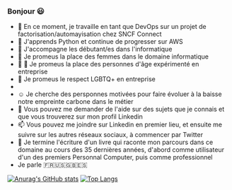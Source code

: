 ### Bonjour :smiley:

- 🔭 En ce moment, je travaille en tant que DevOps sur un projet de factorisation/automayisation chez SNCF Connect
- 🌱 J'apprends Python et continue de progresser sur AWS
- 👯 J'accompagne les débutant/es dans l'informatique
- :woman: Je promeus la place des femmes dans le domaine informatique
- :older_woman: :older_man: Je promeus la place des personnes d'âge expérimenté en entreprise
- :rainbow: Je promeus le respect LGBTQ+ en entreprise
- 
- :relaxed: Je cherche des persponnes motivées pour faire évoluer à la baisse notre empreinte carbone dans le métier
- 💬 Vous pouvez me demander de l'aide sur des sujets que je connais et que vous trouverez sur mon profil Linkedin
- 📫 Vous pouvez me joindre sur Linkedin en premier lieu, et ensuite me suivre sur les autres réseaux sociaux, à commencer par Twitter
- :blue_book: Je termine l'écriture d'un livre qui raconte mon parcours dans ce domaine au cours des 35 dernières années, d'abord comme utilisateur d'un des premiers Personnal Computer, puis comme professionnel
- Je parle :fr::us::uk::es:

[![Anurag's GitHub stats](https://github-readme-stats.vercel.app/api?username=olivierleteneur&show_icons=true&theme=tokyonight )](https://github.com/olivierleteneur/github-readme-stats)
[![Top Langs](https://github-readme-stats.vercel.app/api/top-langs/?username=olivierleteneur&layout=compact&show_icons=true&theme=github_dark )](https://github.com/olivierleteneur/github-readme-stats)
